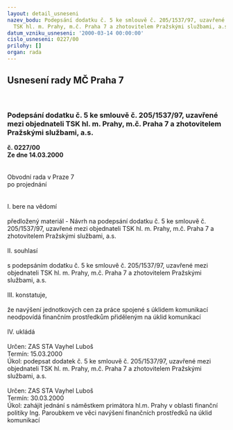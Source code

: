 ```yaml
---
layout: detail_usneseni
nazev_bodu: Podepsání dodatku č. 5 ke smlouvě č. 205/1537/97, uzavřené  mezi objednateli
  TSK hl. m. Prahy, m.č. Praha 7 a zhotovitelem Pražskými službami, a.s.
datum_vzniku_usneseni: '2000-03-14 00:00:00'
cislo_usneseni: 0227/00
prilohy: []
organ: rada
---
```

<div id="ucUsn_pList" class="usn">
	<span><h2>Usnesení rady MČ Praha 7 </h2>
<br></span><div class="standBody">
<span><h3>Podepsání dodatku č. 5 ke smlouvě č. 205/1537/97, uzavřené  mezi objednateli TSK hl. m. Prahy, m.č. Praha 7 a zhotovitelem Pražskými službami, a.s.</h3></span><div class="center">
		<strong>č. 0227/00</strong><br>
	</div>
<div class="center">
		<strong>Ze dne 14.03.2000</strong><br><br>
	</div>
<br>Obvodní rada v Praze 7<br>po projednání<br><br><br>I.	bere na vědomí<br><br> předložený materiál - Návrh na podepsání dodatku č. 5 ke smlouvě č. 205/1537/97, uzavřené  mezi objednateli TSK hl. m. Prahy, m.č. Praha 7 a zhotovitelem Pražskými službami, a.s.<br><br>II.	souhlasí <br><br>s podepsáním dodatku č. 5  ke smlouvě č. 205/1537/97, uzavřené  mezi objednateli TSK hl. m. Prahy, m.č. Praha 7 a zhotovitelem Pražskými službami, a.s.<br><br>III.	konstatuje,<br><br>že navýšení jednotkových cen za práce spojené s úklidem komunikací neodpovídá finančním prostředkům přiděleným na úklid komunikací<br><br>IV.	ukládá <br><br> Určen:	     	ZAS STA Vayhel Luboš<br>Termín: 15.03.2000<br>Úkol:	podepsat dodatek č. 5   ke smlouvě č. 205/1537/97, uzavřené  mezi objednateli TSK hl. m. Prahy, m.č. Praha 7 a zhotovitelem Pražskými službami, a.s.<br> <br> Určen:	     	ZAS STA Vayhel Luboš<br>Termín: 30.03.2000<br>Úkol:	zahájit jednání s  náměstkem primátora hl.m. Prahy v oblasti finanční politiky Ing. Paroubkem ve věci navýšení finančních prostředků na úklid komunikací <br>
</div>
</div>